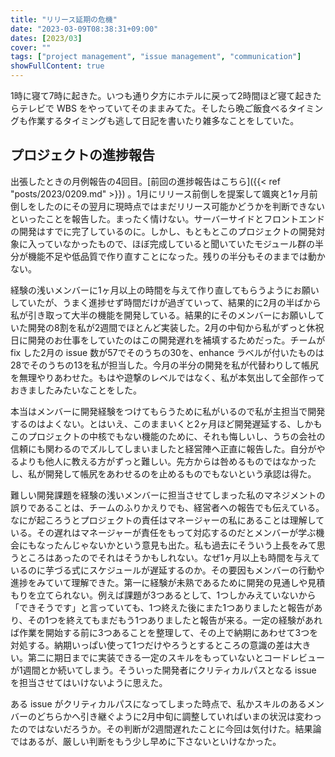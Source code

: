 ```yaml
---
title: "リリース延期の危機"
date: "2023-03-09T08:38:31+09:00"
dates: [2023/03]
cover: ""
tags: ["project management", "issue management", "communication"]
showFullContent: true
---
```


1時に寝て7時に起きた。いつも通り夕方にホテルに戻って2時間ほど寝て起きたらテレビで WBS をやっていてそのままみてた。そしたら晩ご飯食べるタイミングも作業するタイミングも逃して日記を書いたり雑多なことをしていた。

## プロジェクトの進捗報告

出張したときの月例報告の4回目。[前回の進捗報告はこちら]({{< ref "posts/2023/0209.md" >}}) 。1月にリリース前倒しを提案して颯爽と1ヶ月前倒しをしたのにその翌月に現時点ではまだリリース可能かどうかを判断できないといったことを報告した。まったく情けない。サーバーサイドとフロントエンドの開発はすでに完了しているのに。しかし、もともとこのプロジェクトの開発対象に入っていなかったもので、ほぼ完成していると聞いていたモジュール群の半分が機能不足や低品質で作り直すことになった。残りの半分もそのままでは動かない。

経験の浅いメンバーに1ヶ月以上の時間を与えて作り直してもらうようにお願いしていたが、うまく進捗せず時間だけが過ぎていって、結果的に2月の半ばから私が引き取って大半の機能を開発している。結果的にそのメンバーにお願いしていた開発の8割を私が2週間でほとんど実装した。2月の中旬から私がずっと休祝日に開発のお仕事をしていたのはこの開発遅れを補填するためだった。チームが fix した2月の issue 数が57でそのうちの30を、enhance ラベルが付いたものは28でそのうちの13を私が担当した。今月の半分の開発を私が代替わりして帳尻を無理やりあわせた。もはや遊撃のレベルではなく、私が本気出して全部作っておきましたみたいなことをした。

本当はメンバーに開発経験をつけてもらうために私がいるので私が主担当で開発するのはよくない。とはいえ、このままいくと2ヶ月ほど開発遅延する、しかもこのプロジェクトの中核でもない機能のために、それも悔しいし、うちの会社の信頼にも関わるのでズルしてしまいましたと経営陣へ正直に報告した。自分がやるよりも他人に教える方がずっと難しい。先方からは咎めるものではなかったし、私が開発して帳尻をあわせるのを止めるものでもないという承認は得た。

難しい開発課題を経験の浅いメンバーに担当させてしまった私のマネジメントの誤りであることは、チームのふりかえりでも、経営者への報告でも伝えている。なにが起ころうとプロジェクトの責任はマネージャーの私にあることは理解している。その遅れはマネージャーが責任をもって対応するのだとメンバーが学ぶ機会にもなったんじゃないかという意見も出た。私も過去にそういう上長をみて思うところはあったのでそれはそうかもしれない。なぜ1ヶ月以上も時間を与えているのに芋づる式にスケジュールが遅延するのか。その要因もメンバーの行動や進捗をみていて理解できた。第一に経験が未熟であるために開発の見通しや見積もりを立てられない。例えば課題が3つあるとして、1つしかみえていないから「できそうです」と言っていても、1つ終えた後にまた1つありましたと報告があり、その1つを終えてもまだもう1つありましたと報告が来る。一定の経験があれば作業を開始する前に3つあることを整理して、その上で納期にあわせて3つを対処する。納期いっぱい使って1つだけやろうとするところの意識の差は大きい。第二に期日までに実装できる一定のスキルをもっていないとコードレビューが1週間とか続いてしまう。そういった開発者にクリティカルパスとなる issue を担当させてはいけないように思えた。

ある issue がクリティカルパスになってしまった時点で、私かスキルのあるメンバーのどちらかへ引き継ぐように2月中旬に調整していればいまの状況は変わったのではないだろうか。その判断が2週間遅れたことに今回は気付けた。結果論ではあるが、厳しい判断をもう少し早めに下さないといけなかった。
